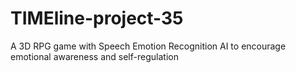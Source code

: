 # TIMEline-project-35
A 3D RPG game with Speech Emotion Recognition AI to encourage emotional awareness and self-regulation

